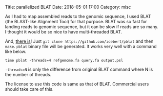 Title: parallelized BLAT
Date: 2018-05-01 17:00
Category: misc

As I had to map assembled reads to the genomic sequence, I used BLAT (the BLAST-like Alignment Tool) for that purpose. BLAT was so fast for landing reads to genomic sequence, but it can be slow if reads are so many. I thought it would be so nice to have multi-threaded BLAT.

And, [there is](https://github.com/icebert/pblat)! Just `git clone https://github.com/icebert/pblat` and then `make`. `pblat` binary file will be generated. It works very well with a command like below.

```
time pblat -threads=4 refgenome.fa query.fa output.psl
```

`-threads=N` is only the difference from original BLAT command where N is the number of threads. 

The license to use this code is same as that of BLAT. Commercial users should take care of this.
